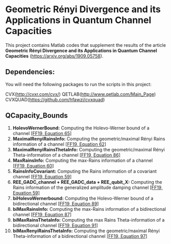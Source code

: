 # Geometric Rényi Divergence and its Applications in Quantum Channel Capacities

This project contains Matlab codes that supplement the results of the article **Geometric Rényi Divergence and its Applications in Quantum Channel Capacities** (https://arxiv.org/abs/1909.05758).

## Dependencies:

You will need the following packages to run the scripts in this project:

CVX(http://cvxr.com/cvx/)
QETLAB(http://www.qetlab.com/Main_Page)
CVXQUAD(https://github.com/hfawzi/cvxquad)

## QCapacity_Bounds
1. **HolevoWernerBound:** Computing the Holevo-Werner bound of a channel [[FF19, Equation 65]](https://arxiv.org/abs/1909.05758)
2. **MaximalRenyiRainsInfo:** Computing the geometric/maximal Rényi Rains information of a channel [[FF19, Equation 62]](https://arxiv.org/abs/1909.05758)
3. **MaximalRenyiRainsThetaInfo:** Computing the geometric/maximal Rényi Theta-information of a channel [[FF19, Equation 86]](https://arxiv.org/abs/1909.05758)
4. **MaxRainsInfo:** Computing the max-Rains information of a channel [[FF19, Equation 60]](https://arxiv.org/abs/1909.05758)
5. **RainsInfoCovariant:** Computing the Rains information of a covariant channel [[FF19, Equation 59]](https://arxiv.org/abs/1909.05758)
6. **REE_GADC_channel + REE_GADC_data + REE_qubit_X:** Computing the Rains information of the generalized amplitude damping channel [[FF19, Equation 59]](https://arxiv.org/abs/1909.05758)
7. **biHolevoWernerbound:** Computing the Holevo-Werner bound of a bidirectional channel [[FF19, Equation 89]](https://arxiv.org/abs/1909.05758)
8. **biMaxRainsInfo:** Computing the max-Rains information of a bidirectional channel [[FF19, Equation 87]](https://arxiv.org/abs/1909.05758)
9. **biMaxRainsThetaInfo:** Computing the max Rains Theta-information of a bidirectional channel [[FF19, Equation 91]](https://arxiv.org/abs/1909.05758)
10. **biMaxRenyiRainsThetaInfo:** Computing the geometric/maximal Rényi Theta-information of a bidirectional channel [[FF19, Equation 97]](https://arxiv.org/abs/1909.05758)

